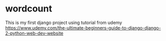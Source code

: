 # wordcount

This is my first django project using tutorial from udemy 
https://www.udemy.com/the-ultimate-beginners-guide-to-django-django-2-python-web-dev-website
